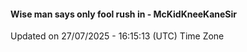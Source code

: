 #### Wise man says only fool rush in - McKidKneeKaneSir
Updated on 27/07/2025 - 16:15:13 (UTC) Time Zone
